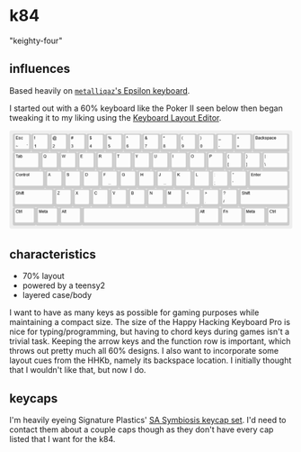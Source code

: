 # k84

"keighty-four"

## influences

Based heavily on [``metalliqaz``'s Epsilon keyboard](https://geekhack.org/index.php?topic=41390.0).

I started out with a 60% keyboard like the Poker II seen below then began tweaking it to my liking using the [Keyboard Layout Editor](http://keyboard-layout-editor.com).

![poker](https://raw.githubusercontent.com/komidore64/k84/master/images/poker.png)

## characteristics

- 70% layout
- powered by a teensy2
- layered case/body

I want to have as many keys as possible for gaming purposes while maintaining a compact size.
The size of the Happy Hacking Keyboard Pro is nice for typing/programming, but having to chord keys during games isn't a trivial task.
Keeping the arrow keys and the function row is important, which throws out pretty much all 60% designs.
I also want to incorporate some layout cues from the HHKb, namely its backspace location.
I initially thought that I wouldn't like that, but now I do.

## keycaps

I'm heavily eyeing Signature Plastics' [SA Symbiosis keycap set](http://pimpmykeyboard.com/sa-symbiosis-keycap-set/). I'd need to contact them about a couple caps though as they don't have every cap listed that I want for the k84.